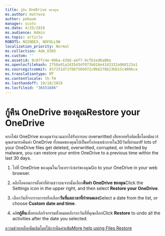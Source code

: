 ```yaml
---
title: กู้คืน OneDrive ของคุณ
ms.author: matteva
author: pebaum
manager: scotv
ms.date: 4/25/2018
ms.audience: Admin
ms.topic: article
ROBOTS: NOINDEX, NOFOLLOW
localization_priority: Normal
ms.collection: Adm_O365
ms.custom: ''
ms.assetid: 8c07fc4e-98ba-438d-a4f7-9cfb1ed6a08a
ms.openlocfilehash: 2750a91a243543df073b016e41d3332a968123a1
ms.sourcegitcommit: 037331d71f06750d972c0b6278b23bb15c4806ca
ms.translationtype: MT
ms.contentlocale: th-TH
ms.lasthandoff: 10/18/2019
ms.locfileid: "36551686"
---
```

# <a name="restore-your-onedrive"></a><span data-ttu-id="63e06-102">กู้คืน OneDrive ของคุณ</span><span class="sxs-lookup"><span data-stu-id="63e06-102">Restore your OneDrive</span></span>

<span data-ttu-id="63e06-103">หากไฟล์ OneDrive ของคุณจำนวนมากได้รับการลบ overwritted เสียหายหรือติดเชื้อโดยมัลแวร์คุณสามารถคืนค่า OneDrive ทั้งหมดของคุณไปเป็นครั้งก่อนหน้าภายใน30วันที่ผ่านมา</span><span class="sxs-lookup"><span data-stu-id="63e06-103">If lots of your OneDrive files get deleted, overwritted, corrupted, or infected by malware, you can restore your entire OneDrive to a previous time within the last 30 days.</span></span>
  
1. <span data-ttu-id="63e06-104">ไปที่ OneDrive ของคุณในเว็บเบราว์เซอร์ของคุณ</span><span class="sxs-lookup"><span data-stu-id="63e06-104">Go to your OneDrive in your web browser.</span></span>
    
2. <span data-ttu-id="63e06-105">คลิกไอคอนการตั้งค่าที่ด้านขวาบนจากนั้นเลือก**คืนค่า OneDrive ของคุณ**</span><span class="sxs-lookup"><span data-stu-id="63e06-105">Click the Settings icon in the upper right, and then select **Restore your OneDrive**.</span></span>
    
3. <span data-ttu-id="63e06-106">เลือกวันที่จากรายการหรือเลือก**วันที่และเวลาที่กำหนดเอง**</span><span class="sxs-lookup"><span data-stu-id="63e06-106">Select a date from the list, or choose **Custom date and time**.</span></span>
    
4. <span data-ttu-id="63e06-107">คลิ**กกู้คืน**เพื่อยกเลิกกิจกรรมทั้งหมดหลังจากวันที่ที่คุณเลือก</span><span class="sxs-lookup"><span data-stu-id="63e06-107">Click **Restore** to undo all the activities after the date you selected.</span></span> 
    
[<span data-ttu-id="63e06-108">ความช่วยเหลือเพิ่มเติมโดยใช้การคืนค่าแฟ้ม</span><span class="sxs-lookup"><span data-stu-id="63e06-108">More help using Files Restore</span></span>](https://go.microsoft.com/fwlink/?linkid=872874)
  

